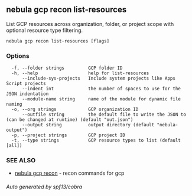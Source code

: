 ## nebula gcp recon list-resources

List GCP resources across organization, folder, or project scope with optional resource type filtering.

```
nebula gcp recon list-resources [flags]
```

### Options

```
  -f, --folder strings         GCP folder ID
  -h, --help                   help for list-resources
      --include-sys-projects   Include system projects like Apps Script projects
      --indent int             the number of spaces to use for the JSON indentation
      --module-name string     name of the module for dynamic file naming
  -o, --org strings            GCP organization ID
      --outfile string         the default file to write the JSON to (can be changed at runtime) (default "out.json")
      --output string          output directory (default "nebula-output")
  -p, --project strings        GCP project ID
  -t, --type strings           GCP resource types to list (default [all])
```

### SEE ALSO

* [nebula gcp recon](nebula_gcp_recon.md)	 - recon commands for gcp

###### Auto generated by spf13/cobra
